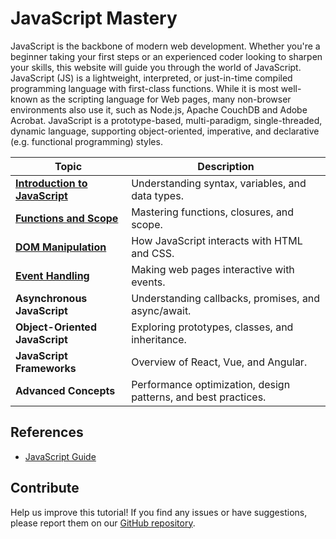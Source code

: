 # JavaScript Mastery

JavaScript is the backbone of modern web development. Whether you're a beginner taking your first steps or an experienced coder looking to sharpen your skills, this website will guide you through the world of JavaScript. JavaScript (JS) is a lightweight, interpreted, or just-in-time compiled programming language with first-class functions. While it is most well-known as the scripting language for Web pages, many non-browser environments also use it, such as Node.js, Apache CouchDB and Adobe Acrobat. JavaScript is a prototype-based, multi-paradigm, single-threaded, dynamic language, supporting object-oriented, imperative, and declarative (e.g. functional programming) styles.

| Topic | Description |
|--------|--------------------------------------------------------------|
| [**Introduction to JavaScript**](js_intro.md) | Understanding syntax, variables, and data types. |
| [**Functions and Scope**](js_func.md) | Mastering functions, closures, and scope. |
| [**DOM Manipulation**](js_dom.md) | How JavaScript interacts with HTML and CSS. |
| [**Event Handling**](js_event.md) | Making web pages interactive with events. |
| **Asynchronous JavaScript** | Understanding callbacks, promises, and async/await. |
| **Object-Oriented JavaScript** | Exploring prototypes, classes, and inheritance. |
| **JavaScript Frameworks** | Overview of React, Vue, and Angular. |
| **Advanced Concepts** | Performance optimization, design patterns, and best practices. |

## References

- [JavaScript Guide](https://developer.mozilla.org/en-US/docs/Web/JavaScript/Guide)

## Contribute
Help us improve this tutorial! If you find any issues or have suggestions, please report them on our [GitHub repository](https://github.com/ArceLopera/jsrefresher/issues).

